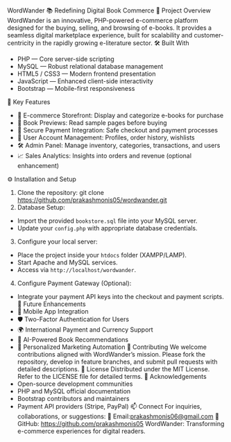 WordWander 📚
Redefining Digital Book Commerce
🚀 Project Overview
WordWander is an innovative, PHP-powered e-commerce platform designed for the buying, selling, and browsing of e-books.
It provides a seamless digital marketplace experience, built for scalability and customer-centricity in the rapidly growing e-literature sector.
🛠️ Built With
- PHP — Core server-side scripting
- MySQL — Robust relational database management
- HTML5 / CSS3 — Modern frontend presentation
- JavaScript — Enhanced client-side interactivity
- Bootstrap — Mobile-first responsiveness

🎯 Key Features
- 🛒 E-commerce Storefront: Display and categorize e-books for purchase
- 📖 Book Previews: Read sample pages before buying
- 🔐 Secure Payment Integration: Safe checkout and payment processes
- 🧩 User Account Management: Profiles, order history, wishlists
- 🛠️ Admin Panel: Manage inventory, categories, transactions, and users
- 📈 Sales Analytics: Insights into orders and revenue (optional enhancement)

⚙️ Installation and Setup
1. Clone the repository:
git clone https://github.com/prakashmonis05/wordwander.git
2. Database Setup:
- Import the provided `bookstore.sql` file into your MySQL server.
- Update your `config.php` with appropriate database credentials.
3. Configure your local server:
- Place the project inside your `htdocs` folder (XAMPP/LAMP).
- Start Apache and MySQL services.
- Access via `http://localhost/wordwander`.
4. Configure Payment Gateway (Optional):
- Integrate your payment API keys into the checkout and payment scripts.
🧠 Future Enhancements
- 📱 Mobile App Integration
- 🛡️ Two-Factor Authentication for Users
- 🌍 International Payment and Currency Support
- 🤖 AI-Powered Book Recommendations
- 🎯 Personalized Marketing Automation
🤝 Contributing
We welcome contributions aligned with WordWander’s mission.
Please fork the repository, develop in feature branches, and submit pull requests with detailed descriptions.
📜 License
Distributed under the MIT License.
Refer to the LICENSE file for detailed terms.
🙌 Acknowledgements
- Open-source development communities
- PHP and MySQL official documentation
- Bootstrap contributors and maintainers
- Payment API providers (Stripe, PayPal)
📫 Connect
For inquiries, collaborations, or suggestions:
📧 Email:prakashmonis06@gmail.com
🔗 GitHub: https://github.com/prakashmonis05
WordWander: Transforming e-commerce experiences for digital readers.
